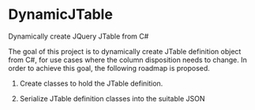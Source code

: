 # DynamicJTable

Dynamically create JQuery JTable from C#

The goal of this project is to dynamically create JTable definition object from C#, for use cases where the column disposition needs to change. In order to achieve this goal, the following roadmap is proposed.

1. Create classes to hold the JTable definition.

2. Serialize JTable definition classes into the suitable JSON
